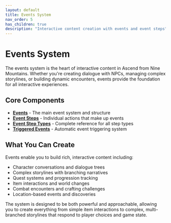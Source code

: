 ```yaml
---
layout: default
title: Events System
nav_order: 5
has_children: true
description: "Interactive content creation with events and event steps"
---
```


# Events System

The events system is the heart of interactive content in Ascend from Nine Mountains. Whether you're creating dialogue with NPCs, managing complex storylines, or building dynamic encounters, events provide the foundation for all interactive experiences.

## Core Components

- **[Events](events)** - The main event system and structure
- **[Event Steps](event-steps)** - Individual actions that make up events  
- **[Event Step Types](steps/)** - Complete reference for all step types
- **[Triggered Events](triggered-events)** - Automatic event triggering system

## What You Can Create

Events enable you to build rich, interactive content including:

- Character conversations and dialogue trees
- Complex storylines with branching narratives  
- Quest systems and progression tracking
- Item interactions and world changes
- Combat encounters and crafting challenges
- Location-based events and discoveries

The system is designed to be both powerful and approachable, allowing you to create everything from simple item interactions to complex, multi-branched storylines that respond to player choices and game state.
